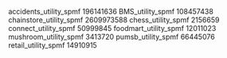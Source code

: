 accidents_utility_spmf      196141636
BMS_utility_spmf            108457438
chainstore_utility_spmf      2609973588
chess_utility_spmf      2156659
connect_utility_spmf      50999845
foodmart_utility_spmf      12011023
mushroom_utility_spmf      3413720
pumsb_utility_spmf      66445076
retail_utility_spmf      14910915
